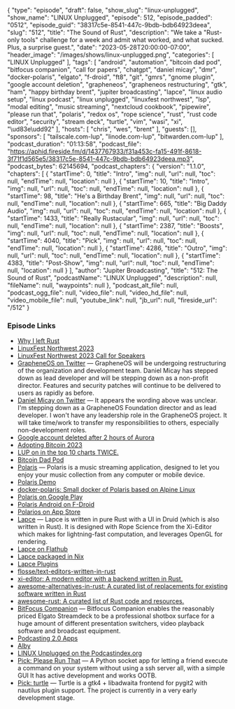 {
  "type": "episode",
  "draft": false,
  "show_slug": "linux-unplugged",
  "show_name": "LINUX Unplugged",
  "episode": 512,
  "episode_padded": "0512",
  "episode_guid": "38317c5e-8541-447c-9bdb-bdb64923deea",
  "slug": "512",
  "title": "The Sound of Rust",
  "description": "We take a \"Rust-only tools\" challenge for a week and admit what worked, and what sucked. Plus, a surprise guest.",
  "date": "2023-05-28T20:00:00-07:00",
  "header_image": "/images/shows/linux-unplugged.png",
  "categories": [
    "LINUX Unplugged"
  ],
  "tags": [
    "android",
    "automation",
    "bitcoin dad pod",
    "bitfocus companion",
    "call for papers",
    "chatgpt",
    "daniel micay",
    "dmr",
    "docker-polaris",
    "elgato",
    "f-droid",
    "ft8",
    "git",
    "gmrs",
    "gnome plugin",
    "google account deletion",
    "grapheneos",
    "grapheneos restructuring",
    "gtk",
    "ham",
    "happy birthday brent",
    "jupiter broadcasting",
    "lapce",
    "linux audio setup",
    "linux podcast",
    "linux unplugged",
    "linuxfest northwest",
    "lsp",
    "modal editing",
    "music streaming",
    "nextcloud cookbook",
    "pipewire",
    "please run that",
    "polaris",
    "redox os",
    "rope science",
    "rust",
    "rust code editor",
    "security",
    "stream deck",
    "turtle",
    "vim",
    "wasi",
    "xi",
    "\ud83e\udd92"
  ],
  "hosts": [
    "chris",
    "wes",
    "brent"
  ],
  "guests": [],
  "sponsors": [
    "tailscale.com-lup",
    "linode.com-lup",
    "bitwarden.com-lup"
  ],
  "podcast_duration": "01:13:58",
  "podcast_file": "https://aphid.fireside.fm/d/1437767933/f31a453c-fa15-491f-8618-3f71f1d565e5/38317c5e-8541-447c-9bdb-bdb64923deea.mp3",
  "podcast_bytes": 62145694,
  "podcast_chapters": {
    "version": "1.1.0",
    "chapters": [
      {
        "startTime": 0,
        "title": "Intro",
        "img": null,
        "url": null,
        "toc": null,
        "endTime": null,
        "location": null
      },
      {
        "startTime": 10,
        "title": "Intro",
        "img": null,
        "url": null,
        "toc": null,
        "endTime": null,
        "location": null
      },
      {
        "startTime": 98,
        "title": "He's a Birthday Brent",
        "img": null,
        "url": null,
        "toc": null,
        "endTime": null,
        "location": null
      },
      {
        "startTime": 665,
        "title": "Big Daddy Audio",
        "img": null,
        "url": null,
        "toc": null,
        "endTime": null,
        "location": null
      },
      {
        "startTime": 1433,
        "title": "Really Rustacular",
        "img": null,
        "url": null,
        "toc": null,
        "endTime": null,
        "location": null
      },
      {
        "startTime": 2387,
        "title": "Boosts",
        "img": null,
        "url": null,
        "toc": null,
        "endTime": null,
        "location": null
      },
      {
        "startTime": 4040,
        "title": "Pick",
        "img": null,
        "url": null,
        "toc": null,
        "endTime": null,
        "location": null
      },
      {
        "startTime": 4286,
        "title": "Outro",
        "img": null,
        "url": null,
        "toc": null,
        "endTime": null,
        "location": null
      },
      {
        "startTime": 4383,
        "title": "Post-Show",
        "img": null,
        "url": null,
        "toc": null,
        "endTime": null,
        "location": null
      }
    ],
    "author": "Jupiter Broadcasting",
    "title": "512: The Sound of Rust",
    "podcastName": "LINUX Unplugged",
    "description": null,
    "fileName": null,
    "waypoints": null
  },
  "podcast_alt_file": null,
  "podcast_ogg_file": null,
  "video_file": null,
  "video_hd_file": null,
  "video_mobile_file": null,
  "youtube_link": null,
  "jb_url": null,
  "fireside_url": "/512"
}


### Episode Links

  * [Why I left Rust](https://www.jntrnr.com/why-i-left-rust/ "Why I left Rust")
  * [LinuxFest Northwest 2023](https://www.linuxfestnorthwest.org/ "LinuxFest Northwest 2023")
  * [LinuxFest Northwest 2023 Call for Speakers](https://sessionize.com/lfnw2023 "LinuxFest Northwest 2023 Call for Speakers")
  * [GrapheneOS on Twitter](https://twitter.com/grapheneos/status/1662490320133664770?s=12&t=E9EIlRX-vHxbQ8g23lQU3A "GrapheneOS on Twitter") — GrapheneOS will be undergoing restructuring of the organization and development team. Daniel Micay has stepped down as lead developer and will be stepping down as a non-profit director. Features and security patches will continue to be delivered to users as rapidly as before.
  * [Daniel Micay on Twitter](https://twitter.com/danielmicay/status/1662558442458955777?s=12&t=E9EIlRX-vHxbQ8g23lQU3A "Daniel Micay on Twitter") — It appears the wording above was unclear. I'm stepping down as a GrapheneOS Foundation director and as lead developer. I won't have any leadership role in the GrapheneOS project. It will take time/work to transfer my responsibilities to others, especially non-development roles.
  * [Google account deleted after 2 hours of Aurora](https://www.reddit.com/r/degoogle/comments/13td3iq/google_account_deleted_after_2_hours_of_aurora/?utm_name=androidcss "Google account deleted after 2 hours of Aurora")
  * [Adopting Bitcoin 2023](https://adoptingbitcoin.org/2023/ "Adopting Bitcoin 2023")
  * [LUP on in the top 10 charts TWICE.](https://twitter.com/fountain_app/status/1662064650156949507 "LUP on in the top 10 charts TWICE.")
  * [Bitcoin Dad Pod](https://bitcoindadpod.fireside.fm/ "Bitcoin Dad Pod")
  * [Polaris](https://github.com/agersant/polaris "Polaris") — Polaris is a music streaming application, designed to let you enjoy your music collection from any computer or mobile device.
  * [Polaris Demo](https://demo.polaris.stream/ "Polaris Demo")
  * [docker-polaris: Small docker of Polaris based on Alpine Linux](https://github.com/ogarcia/docker-polaris "docker-polaris: Small docker of Polaris based on Alpine Linux")
  * [Polaris on Google Play](https://play.google.com/store/apps/details?id=agersant.polaris "Polaris on Google Play")
  * [Polaris Android on F-Droid](https://f-droid.org/packages/agersant.polaris/ "Polaris Android on F-Droid")
  * [Polarios on App Store](https://apps.apple.com/app/polarios/id1662366309 "Polarios on App Store")
  * [Lapce](https://lapce.dev/ "Lapce") — Lapce is written in pure Rust with a UI in Druid (which is also written in Rust). It is designed with Rope Science from the Xi-Editor which makes for lightning-fast computation, and leverages OpenGL for rendering.
  * [Lapce on Flathub](https://flathub.org/apps/dev.lapce.lapce "Lapce on Flathub")
  * [Lapce packaged in Nix](https://search.nixos.org/packages?channel=unstable&show=lapce&from=0&size=50&sort=relevance&type=packages&query=lapce "Lapce packaged in Nix")
  * [Lapce Plugins](https://plugins.lapce.dev/search/ "Lapce Plugins")
  * [flosse/text-editors-written-in-rust](https://github.com/flosse/text-editors-written-in-rust "flosse/text-editors-written-in-rust")
  * [xi-editor: A modern editor with a backend written in Rust.](https://github.com/xi-editor/xi-editor "xi-editor: A modern editor with a backend written in Rust.")
  * [awesome-alternatives-in-rust: A curated list of replacements for existing software written in Rust](https://github.com/TaKO8Ki/awesome-alternatives-in-rust "awesome-alternatives-in-rust: A curated list of replacements for existing software written in Rust")
  * [awesome-rust: A curated list of Rust code and resources.](https://github.com/rust-unofficial/awesome-rust "awesome-rust: A curated list of Rust code and resources.")
  * [BitFocus Companion](https://bitfocus.io/companion "BitFocus Companion") — Bitfocus Companion enables the reasonably priced Elgato Streamdeck to be a professional shotbox surface for a huge amount of different presentation switchers, video playback software and broadcast equipment.
  * [Podcasting 2.0 Apps](https://podcastindex.org/apps?appTypes=app&elements=Value "Podcasting 2.0 Apps")
  * [Alby](https://getalby.com/ "Alby")
  * [LINUX Unplugged on the Podcastindex.org](https://podcastindex.org/podcast/575694 "LINUX Unplugged on the Podcastindex.org")
  * [Pick: Please Run That](https://flathub.org/apps/io.github.Sebicodes99.Prt "Pick: Please Run That") — A Python socket app for letting a friend execute a command on your system without using a ssh server all, with a simple GUI It has active development and works OOTB.
  * [Pick: turtle](https://gitlab.gnome.org/philippun1/turtlegit "Pick: turtle") — Turtle is a gtk4 + libadwaita frontend for pygit2 with nautilus plugin support. The project is currently in a very early development stage.


